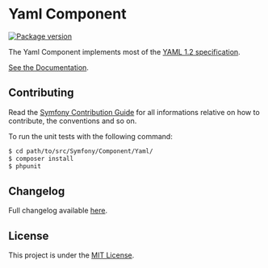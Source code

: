Yaml Component
==============

[![Package version](https://img.shields.io/packagist/v/symfony/yaml.svg)](https://packagist.org/packages/symfony/yaml)

The Yaml Component implements most of the
[YAML 1.2 specification](http://yaml.org/spec/1.2/spec.html).

[See the Documentation](http://symfony.com/doc/current/components/yaml).

Contributing
------------

Read the [Symfony Contribution Guide](http://symfony.com/doc/current/contributing/index.html)
for all informations relative on how to contribute, the conventions and so on.

To run the unit tests with the following command:

```bash
$ cd path/to/src/Symfony/Component/Yaml/
$ composer install
$ phpunit
```

Changelog
---------

Full changelog available [here](CHANGELOG.md).

License
-------

This project is under the [MIT License](LICENSE).
